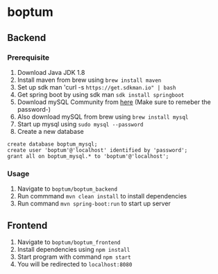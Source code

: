 # boptum
## Backend

### Prerequisite
1. Download Java JDK 1.8
2. Install maven from brew using `brew install maven`
3. Set up sdk man 'curl -s `https://get.sdkman.io" | bash`
4. Get spring boot by using sdk man `sdk install springboot`
5. Download mySQL Community from [here](https://dev.mysql.com/downloads/mysql/) (Make sure to remeber the password-)
6. Also download mySQL from brew using `brew install mysql`
7. Start up mysql using `sudo mysql --password`
8. Create a new database
```shell
create database boptum_mysql;
create user 'boptum'@'localhost' identified by 'password';
grant all on boptum_mysql.* to 'boptum'@'localhost';
```

### Usage
1. Navigate to `boptum/boptum_backend`
2. Run commmand `mvn clean install` to install dependencies
3. Run command `mvn spring-boot:run` to start up server

## Frontend
1. Navigate to `boptum/boptum_frontend`
2. Install dependencies using `npm install`
3. Start program with command `npm start`
4. You will be redirected to `localhost:8080`
